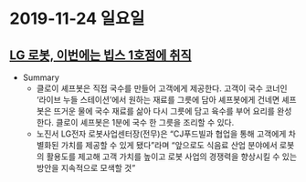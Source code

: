 

# 2019-11-24 일요일



## [LG 로봇, 이번에는 빕스 1호점에 취직](http://www.bloter.net/archives/362091)

- Summary
  - 클로이 셰프봇은 직접 국수를 만들어 고객에게 제공한다. 고객이 국수 코너인 ‘라이브 누들 스테이션’에서 원하는 재료를 그릇에 담아 셰프봇에게 건네면 셰프봇은 뜨거운 물에 국수 재료를 삶아 다시 그릇에 담고 육수를 부어 요리를 완성한다. 클로이 셰프봇은 1분에 국수 한 그릇을 조리할 수 있다.
  - 노진서 LG전자 로봇사업센터장(전무)은 “CJ푸드빌과 협업을 통해 고객에게 차별화된 가치를 제공할 수 있게 됐다”라며 “앞으로도 식음료 산업 분야에서 로봇의 활용도를 제고해 고객 가치를 높이고 로봇 사업의 경쟁력을 향상시킬 수 있는 방안을 지속적으로 모색할 것”